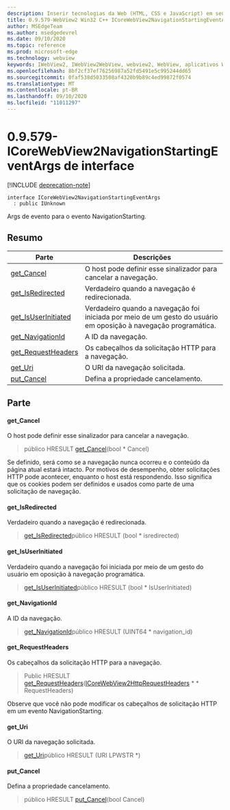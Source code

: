 ```yaml
---
description: Inserir tecnologias da Web (HTML, CSS e JavaScript) em seus aplicativos nativos com o controle WebView2 do Microsoft Edge
title: 0.9.579-WebView2 Win32 C++ ICoreWebView2NavigationStartingEventArgs
author: MSEdgeTeam
ms.author: msedgedevrel
ms.date: 09/10/2020
ms.topic: reference
ms.prod: microsoft-edge
ms.technology: webview
keywords: IWebView2, IWebView2WebView, webview2, WebView, aplicativos Win32, Win32, Edge, ICoreWebView2, ICoreWebView2Controller, controle do navegador, HTML Edge, ICoreWebView2NavigationStartingEventArgs
ms.openlocfilehash: 8bf2cf37ef76256987a52fd5491e5c995244dd65
ms.sourcegitcommit: 0faf538d5033508af4320b9b89c4ed99872f0574
ms.translationtype: MT
ms.contentlocale: pt-BR
ms.lasthandoff: 09/10/2020
ms.locfileid: "11011297"
---
```

# 0.9.579-ICoreWebView2NavigationStartingEventArgs de interface 

[!INCLUDE [deprecation-note](../../includes/deprecation-note.md)]

```
interface ICoreWebView2NavigationStartingEventArgs
  : public IUnknown
```

Args de evento para o evento NavigationStarting.

## Resumo

 Parte                        | Descrições
--------------------------------|---------------------------------------------
[get_Cancel](#get_cancel) | O host pode definir esse sinalizador para cancelar a navegação.
[get_IsRedirected](#get_isredirected) | Verdadeiro quando a navegação é redirecionada.
[get_IsUserInitiated](#get_isuserinitiated) | Verdadeiro quando a navegação foi iniciada por meio de um gesto do usuário em oposição à navegação programática.
[get_NavigationId](#get_navigationid) | A ID da navegação.
[get_RequestHeaders](#get_requestheaders) | Os cabeçalhos da solicitação HTTP para a navegação.
[get_Uri](#get_uri) | O URI da navegação solicitada.
[put_Cancel](#put_cancel) | Defina a propriedade cancelamento.

## Parte

#### get_Cancel 

O host pode definir esse sinalizador para cancelar a navegação.

> público HRESULT [get_Cancel](#get_cancel)(bool * Cancel)

Se definido, será como se a navegação nunca ocorreu e o conteúdo da página atual estará intacto. Por motivos de desempenho, obter solicitações HTTP pode acontecer, enquanto o host está respondendo. Isso significa que os cookies podem ser definidos e usados como parte de uma solicitação de navegação.

#### get_IsRedirected 

Verdadeiro quando a navegação é redirecionada.

> [get_IsRedirected](#get_isredirected)público HRESULT (bool * isredirected)

#### get_IsUserInitiated 

Verdadeiro quando a navegação foi iniciada por meio de um gesto do usuário em oposição à navegação programática.

> [get_IsUserInitiated](#get_isuserinitiated)público HRESULT (bool * IsUserInitiated)

#### get_NavigationId 

A ID da navegação.

> [get_NavigationId](#get_navigationid)público HRESULT (UINT64 * navigation_id)

#### get_RequestHeaders 

Os cabeçalhos da solicitação HTTP para a navegação.

> Public HRESULT [get_RequestHeaders](#get_requestheaders)([ICoreWebView2HttpRequestHeaders](icorewebview2httprequestheaders.md) * * RequestHeaders)

Observe que você não pode modificar os cabeçalhos de solicitação HTTP em um evento NavigationStarting.

#### get_Uri 

O URI da navegação solicitada.

> [get_Uri](#get_uri)público HRESULT (URI LPWSTR *)

#### put_Cancel 

Defina a propriedade cancelamento.

> público HRESULT [put_Cancel](#put_cancel)(bool Cancel)

